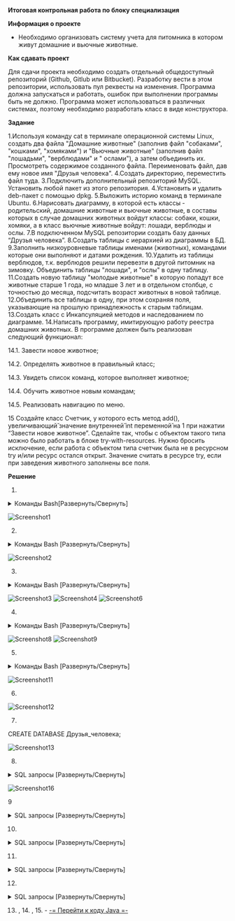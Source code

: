 ﻿
**Итоговая контрольная работа по блоку специализация**

**Информация о проекте**

- Необходимо организовать систему учета для питомника в котором живут домашние и вьючные животные.

**Как сдавать проект**

Для сдачи проекта необходимо создать отдельный общедоступный репозиторий (Github, Gitlub или Bitbucket). Разработку вести в этом репозитории, использовать пул реквесты на изменения. Программа должна запускаться и работать, ошибок при выполнении программы быть не должно. Программа может использоваться в различных системах, поэтому необходимо разработать класс в виде конструктора.

**Задание**

1.Используя команду cat в терминале операционной системы Linux, создать два файла "Домашние животные" (заполнив файл "собаками", "кошками", "хомяками") и "Вьючные животные" (заполнив файл "лошадьми", "верблюдами" и " ослами"), а затем объединить их. Просмотреть содержимое созданного файла. Переименовать файл, дав ему новое имя "Друзья человека".
4.Создать директорию, переместить файл туда.
3.Подключить дополнительный репозиторий MySQL. Установить любой пакет из этого репозитория.
4.Установить и удалить deb-пакет с помощью dpkg.
5.Выложить историю команд в терминале Ubuntu.
6.Нарисовать диаграмму, в которой есть классы - родительский, домашние животные и вьючные животные, в составы которых в случае домашних животных войдут классы: собаки, кошки, хомяки, а в класс вьючные животные войдут: лошади, верблюды и ослы.
7.В подключенном MySQL репозитории создать базу данных “Друзья человека”.
8.Создать таблицы с иерархией из диаграммы в БД.
9.Заполнить низкоуровневые таблицы именами (животных), командами которые они выполняют и датами рождения.
10.Удалить из таблицы верблюдов, т.к. верблюдов решили перевезти в другой питомник на зимовку. Объединить таблицы "лошади", и "ослы" в одну таблицу.
11.Создать новую таблицу "молодые животные" в которую попадут все животные старше 1 года, но младше 3 лет и в отдельном столбце, с точностью до месяца, подсчитать возраст животных в новой таблице.
12.Объединить все таблицы в одну, при этом сохраняя поля, указывающие на прошлую принадлежность к старым таблицам.
13.Создать класс с Инкапсуляцией методов и наследованием по диаграмме.
14.Написать программу, имитирующую работу реестра домашних животных. В программе должен быть реализован следующий функционал:

   14.1. Завести новое животное;

   14.2. Определять животное в правильный класс;

   14.3. Увидеть список команд, которое выполняет животное;

   14.4. Обучить животное новым командам;

   14.5. Реализовать навигацию по меню.

15 Создайте класс Счетчик, у которого есть метод add(), увеличивающий̆ значение внутренней̆ int переменной̆ на 1 при нажатии “Завести новое животное”. Сделайте так, чтобы с объектом такого типа можно было работать в блоке try-with-resources. Нужно бросить исключение, если работа с объектом типа счетчик была не в ресурсном try и/или ресурс остался открыт. Значение считать в ресурсе try, если при заведения животного заполнены все поля.

**Решение**

1.
<details>

<summary> Команды Bash[Развернуть/Свернуть]</summary>


cat > "Домашние животные"

Собаки

Кошки

Хомяки


cat > "Вьючные животные"

Лошади

Верблюды

Ослы

cat "Домашние животные" "Вьючные животные" > Animals

cat Animals

mv "Animals" "Друзья человека"
</details>

![Screenshot1](https://github.com/Pavel86rr/ICR/blob/main/1.png)


2.
<details>

<summary> Команды Bash [Развернуть/Свернуть]</summary>

cat > "Домашние животные"

Собаки

Кошки

Хомяки

cat > "Вьючные животные"

Лошади

Верблюды

Ослы

cat "Домашние животные" "Вьючные животные" > Animals

cat Animals

mv "Animals" "Друзья человека"

</details>

![Screenshot2](https://github.com/Pavel86rr/ICR/blob/main/2.png)

3.

<details>
<summary> Команды Bash [Развернуть/Свернуть]</summary>

sudo apt-get update

sudo apt update

sudo apt install mysql-server

sudo service mysql status
</details>

![Screenshot3](https://github.com/Pavel86rr/ICR/blob/main/3.png)
![Screenshot4](https://github.com/Pavel86rr/ICR/blob/main/4.png)
![Screenshot6](https://github.com/Pavel86rr/ICR/blob/main/6.png)

4.

<details>
<summary> Команды Bash [Развернуть/Свернуть]</summary>


wget http://ftp.us.debian.org/debian/pool/main/s/sl/sl_5.02-1_amd64.deb

sudo dpkg -i sl_5.02-1_amd64.deb

sudo dpkg -r sl
</details>

![Screenshot8](https://github.com/Pavel86rr/ICR/blob/main/8.png)
![Screenshot9](https://github.com/Pavel86rr/ICR/blob/main/9.png)


5.

<details>
<summary> Команды Bash [Развернуть/Свернуть]</summary>

730  mkdir attestation

`  `731  cd attestation/

`  `732  cat > Домашние животные

`  `733  cat > "Домашние животные"

`  `734  cat > "Вьючные животные"

`  `735  cat "Домашние животные" "Вьючные животные" > Animals 

`  `736  cat Animals

`  `737  mv "Animals" "Друзья человека"

`  `738  clear

`  `739  mkdir folder_for_attestation && mv "Друзья человека" /attestation/folder_for_attestation 

`  `740  ls

`  `741  rmdir folder_for_attestation/

`  `742  ls

`  `743  clear

`  `744  mkdir folder_for_attestation

`  `745  mv "Друзья человека" /attestation/folder_for_attestation

`  `746  mv "Друзья человека" attestation/folder_for_attestation

`  `747  ls

`  `748  mkdir folder_for_attestation

`  `749  rmdir folder_for_attestation

`  `750  clear

`  `751  mkdir folder_for_attestation

`  `752  mv 'Друзья человека' attestation/folder_for_attestation/

`  `753  mv 'Друзья человека' folder_for_attestation/

`  `754  ls

`  `755  cd folder_for_attestation/

`  `756  ls

`  `757  clear

`  `758  cd..

`  `759  cd.

`  `760  cd..

`  `761  cd 

`  `762  cd attestation/

`  `763  clear

`  `764  sudo apt-get update

`  `765  sudo apt update

`  `766  sudo apt install mysql

`  `767  sudo apt install mysql-server

`  `768  sudo service mysql status

`  `769  clear

`  `770  wget http://ftp.us.debian.org/debian/pool/main/s/sl/sl_5.02-1_amd64.deb

`  `771  sudo dpkg -i sl_5.02-1_amd64.deb

`  `772  sudo dpkg -r sl

`  `773  clear

`  `774  history

</details>

![Screenshot11](https://github.com/Pavel86rr/ICR/blob/main/11.png)

6.
![Screenshot12](https://github.com/Pavel86rr/ICR/blob/main/12.png)






7.

 CREATE DATABASE Друзья_человека;

![Screenshot13](https://github.com/Pavel86rr/ICR/blob/main/13.png)


8.

<details>
<summary> SQL запросы [Развернуть/Свернуть]</summary>


CREATE TABLE Родительский_класс (

`  `id INT PRIMARY KEY AUTO_INCREMENT,

`  `тип VARCHAR(50)

);


CREATE TABLE Домашние_животные (

`  `id INT PRIMARY KEY,

`  `вид VARCHAR(50),

`  `FOREIGN KEY (id) REFERENCES Родительский_класс(id)

);


CREATE TABLE Собаки (

`  `id INT PRIMARY KEY,

`  `имя VARCHAR(50),

`  `команда VARCHAR(50),

`  `дата_рождения DATE,

`  `FOREIGN KEY (id) REFERENCES Домашние_животные(id)

);


CREATE TABLE Кошки (

`  `id INT PRIMARY KEY,

`  `имя VARCHAR(50),

`  `команда VARCHAR(50),

`  `дата_рождения DATE,

`  `FOREIGN KEY (id) REFERENCES Домашние_животные(id)

);


CREATE TABLE Хомяки (

`  `id INT PRIMARY KEY,

`  `имя VARCHAR(50),

`  `команда VARCHAR(50),

`  `дата_рождения DATE,

`  `FOREIGN KEY (id) REFERENCES Домашние_животные(id)

);


CREATE TABLE Вьючные_животные (

`  `id INT PRIMARY KEY,

`  `вид VARCHAR(50),

`  `FOREIGN KEY (id) REFERENCES Родительский_класс(id)

);


CREATE TABLE Лошади (

`  `id INT PRIMARY KEY,

`  `имя VARCHAR(50),

`  `команда VARCHAR(50),

`  `дата_рождения DATE,

`  `FOREIGN KEY (id) REFERENCES Вьючные_животные(id)

);


CREATE TABLE Верблюды (

`  `id INT PRIMARY KEY,

`  `имя VARCHAR(50),

`  `команда VARCHAR(50),

`  `дата_рождения DATE,

`  `FOREIGN KEY (id) REFERENCES Вьючные_животные(id)

);


CREATE TABLE Ослы (

`  `id INT PRIMARY KEY,

`  `имя VARCHAR(50),

`  `команда VARCHAR(50),

`  `дата_рождения DATE,

`  `FOREIGN KEY (id) REFERENCES Вьючные_животные(id)

);

show databases;

show tables;

</details>

![Screenshot16](https://github.com/Pavel86rr/ICR/blob/main/16.png)


9

<details>
<summary> SQL запросы [Развернуть/Свернуть]</summary>



INSERT INTO Верблюды ( имя, команда, дата_рождения)

VALUES ('Зефир', 'Но, пошел', '2019-09-01'),

`       `('Багдад', 'На месте' '2020-11-12'),

`       `('Скорость', 'Ждать' '2021-04-05');

INSERT INTO Кошки ( имя, команда, дата_рождения)

VALUES ('Маркиз', 'Кис-кис', '2021-01-20'),

`       `('Снежка', 'Давай играть', '2022-03-08');

INSERT INTO Лошади ( имя, команда, дата_рождения)

VALUES ('Спирит', 'Но', '2020-01-21'),

`       `('Воронок', 'Бррррр', '2022-03-08');

INSERT INTO Ослы ( имя, команда, дата_рождения)

VALUES ('Нарик', 'Пошёл', '2019-01-21'),

`       `('Степан', 'Стой', '2021-03-08');

INSERT INTO Собаки ( имя, команда, дата_рождения)

VALUES ('Шарик', 'Дай лапу', '2019-01-21'),

`       `('Бим', 'Лежать', '2020-03-08');

INSERT INTO Хомяки ( имя, команда, дата_рождения)

VALUES ('Долгожитель', 'Кушать', '2022-01-21'),

`       `('Хома', 'Отойди', '2023-03-08');
</details>


10.

<details>
<summary> SQL запросы [Развернуть/Свернуть]</summary>

TRUNCATE TABLE Верблюды;

CREATE TABLE Парнокопытные AS

SELECT \* FROM Лошади

UNION

SELECT \* FROM Ослы;
</details>

11.

<details>
<summary> SQL запросы [Развернуть/Свернуть]</summary>


CREATE TABLE Парнокопытные AS

SELECT *, TIMESTAMPDIFF(MONTH, дата_рождения, CURDATE()) AS возраст_в_месяцах

FROM (

`    `SELECT 'Собаки' AS тип_животного, имя, команда, дата_рождения FROM Собаки

`    `UNION ALL

`    `SELECT 'Кошки' AS тип_животного, имя, команда, дата_рождения FROM Кошки

`    `UNION ALL

`    `SELECT 'Хомяки' AS тип_животного, имя, команда, дата_рождения FROM Хомяки

`    `UNION ALL

`    `SELECT 'Лошади' AS тип_животного, имя, команда, дата_рождения FROM Лошади

`    `UNION ALL

`    `SELECT 'Ослы' AS тип_животного, имя, команда, дата_рождения FROM Ослы

) AS животные

WHERE дата_рождения >= DATE_SUB(CURDATE(), INTERVAL 3 YEAR)

AND дата_рождения <= DATE_SUB(CURDATE(), INTERVAL 1 YEAR);
</details>

12.

<details>
<summary> SQL запросы [Развернуть/Свернуть]</summary>

CREATE TABLE Полный_состав AS

SELECT 'Собаки' AS тип_животного, имя, команда, дата_рождения FROM Собаки

UNION ALL

SELECT 'Кошки' AS тип_животного, имя, команда, дата_рождения FROM Кошки

UNION ALL

SELECT 'Хомяки' AS тип_животного, имя, команда, дата_рождения FROM Хомяки

UNION ALL

SELECT 'Лошади' AS тип_животного, имя, команда, дата_рождения FROM Лошади

UNION ALL

SELECT 'Ослы' AS тип_животного, имя, команда, дата\_рождения FROM Ослы;
</details>

13. , 14. , 15. - [-= Перейти к коду Java =-](https://github.com/Terekhov-A-S/Final_control_work_on_the_specialization_block/tree/main/Java)












